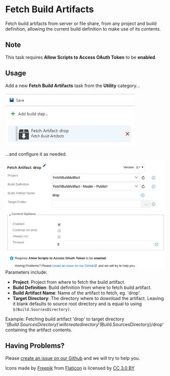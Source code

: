 # Fetch Build Artifacts
Fetch build artifacts from server or file share, from any project and build definition, allowing the current build definition to make use of its contents.

## Note
This task requires **Allow Scripts to Access OAuth Token** to be **enabled**.

## Usage
Add a new **Fetch Build Artifacts** task from the **Utility** category...

![Task](images/task.png)

...and configure it as needed.

![Parameters](images/screenshot.png)
Parameters include:
* **Project**: Project from where to fetch the build artifact.
* **Build Definition**: Build definition from where to fetch build artifact.
* **Build Artifact Name**: Name of the artifact to fetch, eg. 'drop'.
* **Target Directory**: The directory where to download the artifact. Leaving it blank defaults to source root directory and is equal to using <code>$(Build.SourcesDirectory)</code>. 

Example: Fetching build artifact 'drop' to target directory '$(Build.SourcesDirectory)' will create directory '$(Build.SourcesDirectory)/drop' containing the artifact contents.


## Having Problems?
Please [create an issue on our Github](https://github.com/BoolBySigma/FetchBuildArtifact/issues) and we will try to help you.

Icons made by [Freepik](http://www.freepik.com) from [Flaticon](http://www.flaticon.com) is licensed by [CC 3.0 BY](http://creativecommons.org/licenses/by/3.0/)
